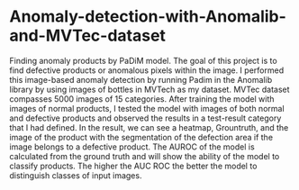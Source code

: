 # Anomaly-detection-with-Anomalib-and-MVTec-dataset
 Finding anomaly products by PaDiM model. The goal of this project is to find defective products or anomalous pixels within the image. I performed this image-based anomaly detection by running Padim in the Anomalib library by using images of bottles in MVTech as my dataset. MVTec dataset compasses 5000 images of 15 categories. After training the model with images of normal products, I tested the model with images of both normal and defective products and observed the results in a test-result category that I had defined. In the result, we can see a heatmap, Grountruth, and the image of the product with the segmentation of the defection area if the image belongs to a defective product. The AUROC of the model is calculated from the ground truth and will show the ability of the model to classify products. The higher the AUC ROC the better the model to distinguish classes of input images.
